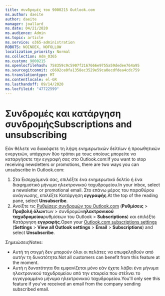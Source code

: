 ```yaml
---
title: συνδρομές του 9000215 Outlook.com
ms.author: daeite
author: daeite
manager: joallard
ms.date: 04/21/2020
ms.audience: Admin
ms.topic: article
ms.service: o365-administration
ROBOTS: NOINDEX, NOFOLLOW
localization_priority: Normal
ms.collection: Adm_O365
ms.custom: 9000215
ms.openlocfilehash: 758359c9c5907f2167666e9755a59dedee764a95
ms.sourcegitcommit: c6692ce0fa1358ec3529e59ca0ecdfdea4cdc759
ms.translationtype: MT
ms.contentlocale: el-GR
ms.lasthandoff: 09/14/2020
ms.locfileid: "47722599"
---
```

# <a name="subscriptions-and-unsubscribing"></a><span data-ttu-id="0498e-102">Συνδρομές και κατάργηση συνδρομής</span><span class="sxs-lookup"><span data-stu-id="0498e-102">Subscriptions and unsubscribing</span></span>

<span data-ttu-id="0498e-103">Εάν θέλετε να διακόψετε τη λήψη ενημερωτικών δελτίων ή προωθητικών ενεργειών, υπάρχουν δύο τρόποι με τους οποίους μπορείτε να καταργήσετε την εγγραφή σας στο Outlook.com:</span><span class="sxs-lookup"><span data-stu-id="0498e-103">If you want to stop receiving newsletters or promotions, there are two ways you can unsubscribe in Outlook.com:</span></span>

1. <span data-ttu-id="0498e-104">Στα Εισερχόμενά σας, επιλέξτε ένα ενημερωτικό δελτίο ή ένα διαφημιστικό μήνυμα ηλεκτρονικού ταχυδρομείου.</span><span class="sxs-lookup"><span data-stu-id="0498e-104">In your inbox, select a newsletter or promotional email.</span></span> <span data-ttu-id="0498e-105">Στο επάνω μέρος του παραθύρου ανάγνωσης, επιλέξτε Κατάργηση **εγγραφής**.</span><span class="sxs-lookup"><span data-stu-id="0498e-105">At the top of the reading pane, select **Unsubscribe**.</span></span>
2. <span data-ttu-id="0498e-106">Ανοίξτε τις [Ρυθμίσεις συνδρομών του Outlook.com](https://outlook.live.com/mail/options/mail/brandsSubscriptions) (**Ρυθμίσεις**  >  **Προβολή όλων**των  >  συνδρομών**ηλεκτρονικού ταχυδρομείου**ρυθμίσεων του Outlook  >  **Subscriptions**) και επιλέξτε Κατάργηση **εγγραφής**.</span><span class="sxs-lookup"><span data-stu-id="0498e-106">Open your [Outlook.com subscriptions settings](https://outlook.live.com/mail/options/mail/brandsSubscriptions) (**Settings** > **View all Outlook settings** > **Email** > **Subscriptions**) and select **Unsubscribe**.</span></span>

<span data-ttu-id="0498e-107">Σημειώσεις</span><span class="sxs-lookup"><span data-stu-id="0498e-107">Notes:</span></span>

- <span data-ttu-id="0498e-108">Αυτή τη στιγμή δεν μπορούν όλοι οι πελάτες να επωφεληθούν από αυτήν τη δυνατότητα.</span><span class="sxs-lookup"><span data-stu-id="0498e-108">Not all customers can benefit from this feature at the moment.</span></span>
- <span data-ttu-id="0498e-109">Αυτή η δυνατότητα θα εμφανίζεται μόνο εάν έχετε λάβει ένα μήνυμα ηλεκτρονικού ταχυδρομείου από την εταιρεία που στέλνει το εγγεγραμμένο μήνυμα ηλεκτρονικού ταχυδρομείου.</span><span class="sxs-lookup"><span data-stu-id="0498e-109">You'll only see this feature if you've received an email from the company sending subscribed email.</span></span>